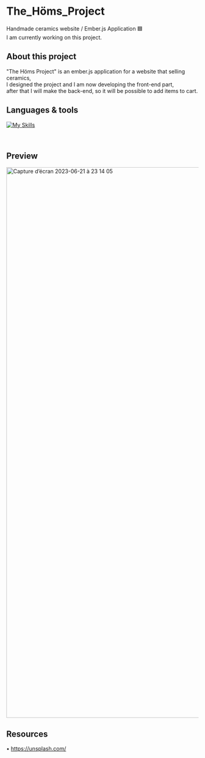 # The_Höms_Project
Handmade ceramics website / Ember.js Application 🟦
<br />
I am currently working on this project.

## About this project

"The Höms Project" is an ember.js application for a website that selling ceramics,
<br />
I designed the project and I am now developing the front-end part, 
<br />
after that I will make the back-end, so it will be possible to add items to cart.

## Languages & tools

[![My Skills](https://skillicons.dev/icons?i=ember,javascript,html,sass,nodejs,vscode,github,git)](https://skillicons.dev)

<br />

## Preview

<img width="1440" alt="Capture d’écran 2023-06-21 à 23 14 05" src="https://github.com/Alicexplore/the_homs_project/assets/102388803/c3370947-3a0d-4923-9718-a649026f1fde">

## Resources 

• https://unsplash.com/
